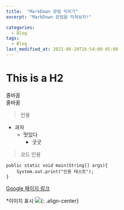 ```yaml
---
title:  "MarkDown 문법 익히기"
excerpt: "MarkDown 문법을 익혀보자!"

categories:
  - Blog
tags:
  - Blog
last_modified_at: 2021-06-20T16:54:00-05:00
---
```


# This is a H2
줄바꿈  
줄바꿈  
>인용  

* 과자
  * 맛있다
    * 굿굿
	
> 코드 인용  

```
public static void main(String[] args){
	System.out.print("인용 테스트");
}
```
  
[Google 페이지 링크](https://google.com)

*이미지 표시
![](https://oikimio.github.io/Developer_Class/assets/images/snap01.png){: .align-center}